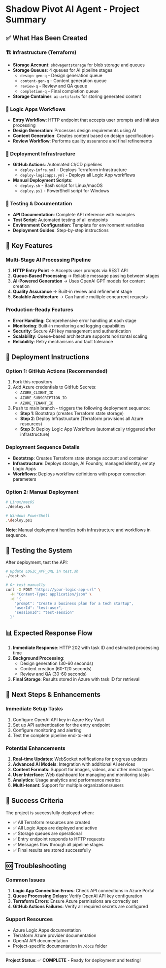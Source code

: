 # Shadow Pivot AI Agent - Project Summary

## ✅ What Has Been Created

### 🏗️ Infrastructure (Terraform)
- **Storage Account**: `shdwagentstorage` for blob storage and queues
- **Storage Queues**: 4 queues for AI pipeline stages
  - `design-gen-q` - Design generation queue
  - `content-gen-q` - Content generation queue  
  - `review-q` - Review and QA queue
  - `completion-q` - Final completion queue
- **Storage Container**: `ai-artifacts` for storing generated content

### 🔄 Logic Apps Workflows
- **Entry Workflow**: HTTP endpoint that accepts user prompts and initiates processing
- **Design Generation**: Processes design requirements using AI
- **Content Generation**: Creates content based on design specifications
- **Review Workflow**: Performs quality assurance and final refinements

### 🚀 Deployment Infrastructure
- **GitHub Actions**: Automated CI/CD pipelines
  - `deploy-infra.yml` - Deploys Terraform infrastructure
  - `deploy-logicapps.yml` - Deploys all Logic App workflows
- **Manual Deployment Scripts**:
  - `deploy.sh` - Bash script for Linux/macOS
  - `deploy.ps1` - PowerShell script for Windows

### 🧪 Testing & Documentation
- **API Documentation**: Complete API reference with examples
- **Test Script**: Automated testing of all endpoints
- **Environment Configuration**: Template for environment variables
- **Deployment Guides**: Step-by-step instructions

## 🎯 Key Features

### Multi-Stage AI Processing Pipeline
1. **HTTP Entry Point** → Accepts user prompts via REST API
2. **Queue-Based Processing** → Reliable message passing between stages
3. **AI-Powered Generation** → Uses OpenAI GPT models for content creation
4. **Quality Assurance** → Built-in review and refinement stage
5. **Scalable Architecture** → Can handle multiple concurrent requests

### Production-Ready Features
- **Error Handling**: Comprehensive error handling at each stage
- **Monitoring**: Built-in monitoring and logging capabilities
- **Security**: Secure API key management and authentication
- **Scalability**: Queue-based architecture supports horizontal scaling
- **Reliability**: Retry mechanisms and fault tolerance

## 🔧 Deployment Instructions

### Option 1: GitHub Actions (Recommended)
1. Fork this repository
2. Add Azure credentials to GitHub Secrets:
   - `AZURE_CLIENT_ID`
   - `AZURE_SUBSCRIPTION_ID` 
   - `AZURE_TENANT_ID`
3. Push to main branch - triggers the following deployment sequence:
   - **Step 1**: Bootstrap (creates Terraform state storage)
   - **Step 2**: Deploy Infrastructure (Terraform provisions all Azure resources)
   - **Step 3**: Deploy Logic App Workflows (automatically triggered after infrastructure)

### Deployment Sequence Details
- **Bootstrap**: Creates Terraform state storage account and container
- **Infrastructure**: Deploys storage, AI Foundry, managed identity, empty Logic Apps
- **Workflows**: Deploys workflow definitions with proper connection parameters

### Option 2: Manual Deployment
```bash
# Linux/macOS
./deploy.sh

# Windows PowerShell
.\deploy.ps1
```

**Note**: Manual deployment handles both infrastructure and workflows in sequence.

## 🧪 Testing the System

After deployment, test the API:

```bash
# Update LOGIC_APP_URL in test.sh
./test.sh

# Or test manually
curl -X POST "https://your-logic-app-url" \
  -H "Content-Type: application/json" \
  -d '{
    "prompt": "Create a business plan for a tech startup",
    "userId": "test-user",
    "sessionId": "test-session"
  }'
```

## 📊 Expected Response Flow

1. **Immediate Response**: HTTP 202 with task ID and estimated processing time
2. **Background Processing**: 
   - Design generation (30-60 seconds)
   - Content creation (60-120 seconds)
   - Review and QA (30-60 seconds)
3. **Final Storage**: Results stored in Azure with task ID for retrieval

## 🔮 Next Steps & Enhancements

### Immediate Setup Tasks
1. Configure OpenAI API key in Azure Key Vault
2. Set up API authentication for the entry endpoint
3. Configure monitoring and alerting
4. Test the complete pipeline end-to-end

### Potential Enhancements
1. **Real-time Updates**: WebSocket notifications for progress updates
2. **Advanced AI Models**: Integration with additional AI services
3. **Content Formats**: Support for images, videos, and other media types
4. **User Interface**: Web dashboard for managing and monitoring tasks
5. **Analytics**: Usage analytics and performance metrics
6. **Multi-tenant**: Support for multiple organizations/users

## 🎉 Success Criteria

The project is successfully deployed when:
- ✅ All Terraform resources are created
- ✅ All Logic Apps are deployed and active
- ✅ Storage queues are operational
- ✅ Entry endpoint responds to HTTP requests
- ✅ Messages flow through all pipeline stages
- ✅ Final results are stored successfully

## 🆘 Troubleshooting

### Common Issues
1. **Logic App Connection Errors**: Check API connections in Azure Portal
2. **Queue Processing Delays**: Verify OpenAI API key configuration
3. **Terraform Errors**: Ensure Azure permissions are correctly set
4. **GitHub Actions Failures**: Verify all required secrets are configured

### Support Resources
- Azure Logic Apps documentation
- Terraform Azure provider documentation
- OpenAI API documentation
- Project-specific documentation in `/docs` folder

---

**Project Status**: ✅ **COMPLETE** - Ready for deployment and testing!
